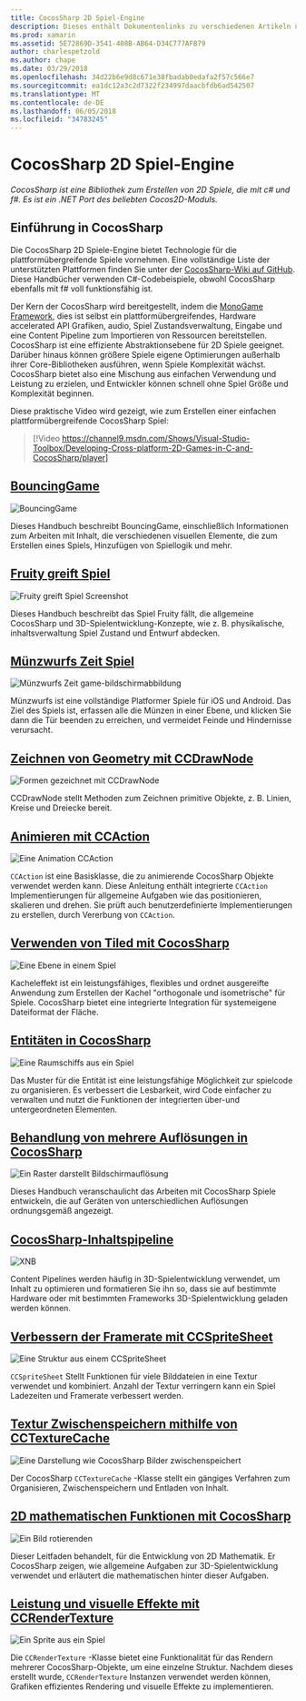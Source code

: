 ```yaml
---
title: CocosSharp 2D Spiel-Engine
description: Dieses enthält Dokumentenlinks zu verschiedenen Artikeln über 3D-Spielentwicklung mit CocosSharp. Verknüpfter Inhalt beschreibt beispielapps, zeichnen, Animation und vieles mehr.
ms.prod: xamarin
ms.assetid: 5E72869D-3541-408B-AB64-D34C777AFB79
author: charlespetzold
ms.author: chape
ms.date: 03/29/2018
ms.openlocfilehash: 34d22b6e9d8c671e38fbadab0edafa2f57c566e7
ms.sourcegitcommit: ea1dc12a3c2d7322f234997daacbfdb6ad542507
ms.translationtype: MT
ms.contentlocale: de-DE
ms.lasthandoff: 06/05/2018
ms.locfileid: "34783245"
---
```

# <a name="cocossharp-2d-game-engine"></a>CocosSharp 2D Spiel-Engine

_CocosSharp ist eine Bibliothek zum Erstellen von 2D Spiele, die mit c# und f#. Es ist ein .NET Port des beliebten Cocos2D-Moduls._

## <a name="introduction-to-cocossharp"></a>Einführung in CocosSharp

Die CocosSharp 2D Spiele-Engine bietet Technologie für die plattformübergreifende Spiele vornehmen. Eine vollständige Liste der unterstützten Plattformen finden Sie unter der [CocosSharp-Wiki auf GitHub](https://github.com/mono/CocosSharp/wiki).
Diese Handbücher verwenden C#-Codebeispiele, obwohl CocosSharp ebenfalls mit f# voll funktionsfähig ist.

Der Kern der CocosSharp wird bereitgestellt, indem die [MonoGame Framework](http://www.monogame.net/), dies ist selbst ein plattformübergreifendes, Hardware accelerated API Grafiken, audio, Spiel Zustandsverwaltung, Eingabe und eine Content Pipeline zum Importieren von Ressourcen bereitstellen.
CocosSharp ist eine effiziente Abstraktionsebene für 2D Spiele geeignet.
Darüber hinaus können größere Spiele eigene Optimierungen außerhalb ihrer Core-Bibliotheken ausführen, wenn Spiele Komplexität wächst. CocosSharp bietet also eine Mischung aus einfachen Verwendung und Leistung zu erzielen, und Entwickler können schnell ohne Spiel Größe und Komplexität beginnen.

Diese praktische Video wird gezeigt, wie zum Erstellen einer einfachen plattformübergreifende CocosSharp Spiel:

> [!Video https://channel9.msdn.com/Shows/Visual-Studio-Toolbox/Developing-Cross-platform-2D-Games-in-C-and-CocosSharp/player]

## <a name="bouncinggamegraphics-gamescocossharpbouncing-gamemd"></a>[BouncingGame](~/graphics-games/cocossharp/bouncing-game.md)

![BouncingGame](images/bouncing-game.png "BouncingGame")

Dieses Handbuch beschreibt BouncingGame, einschließlich Informationen zum Arbeiten mit Inhalt, die verschiedenen visuellen Elemente, die zum Erstellen eines Spiels, Hinzufügen von Spiellogik und mehr.

## <a name="fruity-falls-gamegraphics-gamescocossharpfruity-fallsmd"></a>[Fruity greift Spiel](~/graphics-games/cocossharp/fruity-falls.md)

![Fruity greift Spiel Screenshot](images/fruity-falls.png "Fruity greift game-bildschirmabbildung")

Dieses Handbuch beschreibt das Spiel Fruity fällt, die allgemeine CocosSharp und 3D-Spielentwicklung-Konzepte, wie z. B. physikalische, inhaltsverwaltung Spiel Zustand und Entwurf abdecken.  

## <a name="coin-time-gamegraphics-gamescocossharpcointimemd"></a>[Münzwurfs Zeit Spiel](~/graphics-games/cocossharp/cointime.md)

![Münzwurfs Zeit game-bildschirmabbildung](images/cointime.png "Münzwurfs Zeit game-bildschirmabbildung")

Münzwurfs ist eine vollständige Platformer Spiele für iOS und Android. Das Ziel des Spiels ist, erfassen alle die Münzen in einer Ebene, und klicken Sie dann die Tür beenden zu erreichen, und vermeidet Feinde und Hindernisse verursacht.

## <a name="drawing-geometry-with-ccdrawnodegraphics-gamescocossharpccdrawnodemd"></a>[Zeichnen von Geometry mit CCDrawNode](~/graphics-games/cocossharp/ccdrawnode.md)

![Formen gezeichnet mit CCDrawNode](images/ccdrawnode.png "Formen gezeichnet mit CCDrawNode")

CCDrawNode stellt Methoden zum Zeichnen primitive Objekte, z. B. Linien, Kreise und Dreiecke bereit.

## <a name="animating-with-ccactiongraphics-gamescocossharpccactionmd"></a>[Animieren mit CCAction](~/graphics-games/cocossharp/ccaction.md)

![Eine Animation CCAction](images/ccaction.png "ein CCAction Animation")

`CCAction` ist eine Basisklasse, die zu animierende CocosSharp Objekte verwendet werden kann. Diese Anleitung enthält integrierte `CCAction` Implementierungen für allgemeine Aufgaben wie das positionieren, skalieren und drehen. Sie prüft auch benutzerdefinierte Implementierungen zu erstellen, durch Vererbung von `CCAction`.

## <a name="using-tiled-with-cocossharpgraphics-gamescocossharptiledmd"></a>[Verwenden von Tiled mit CocosSharp](~/graphics-games/cocossharp/tiled.md)

![Eine Ebene in einem Spiel](images/tiled.png "einer Ebene in einem Spiel")

Kacheleffekt ist ein leistungsfähiges, flexibles und ordnet ausgereifte Anwendung zum Erstellen der Kachel "orthogonale und isometrische" für Spiele. CocosSharp bietet eine integrierte Integration für systemeigene Dateiformat der Fläche.

## <a name="entities-in-cocossharpgraphics-gamescocossharpentitiesmd"></a>[Entitäten in CocosSharp](~/graphics-games/cocossharp/entities.md)

![Eine Raumschiffs aus ein Spiel](images/entities.png "eine Raumschiffs aus ein Spiel")

Das Muster für die Entität ist eine leistungsfähige Möglichkeit zur spielcode zu organisieren. Es verbessert die Lesbarkeit, wird Code einfacher zu verwalten und nutzt die Funktionen der integrierten über-und untergeordneten Elementen.

## <a name="handling-multiple-resolutions-in-cocossharpgraphics-gamescocossharpresolutionsmd"></a>[Behandlung von mehrere Auflösungen in CocosSharp](~/graphics-games/cocossharp/resolutions.md)

![Ein Raster darstellt Bildschirmauflösung](images/resolutions.png "ein Raster, die Bildschirmauflösung darstellt.")

Dieses Handbuch veranschaulicht das Arbeiten mit CocosSharp Spiele entwickeln, die auf Geräten von unterschiedlichen Auflösungen ordnungsgemäß angezeigt.

## <a name="cocossharp-content-pipelinegraphics-gamescocossharpcontent-pipelineindexmd"></a>[CocosSharp-Inhaltspipeline](~/graphics-games/cocossharp/content-pipeline/index.md)

![XNB](images/content-pipeline.png "XNB")

Content Pipelines werden häufig in 3D-Spielentwicklung verwendet, um Inhalt zu optimieren und formatieren Sie ihn so, dass sie auf bestimmte Hardware oder mit bestimmten Frameworks 3D-Spielentwicklung geladen werden können.

## <a name="improving-frame-rate-with-ccspritesheetgraphics-gamescocossharpccspritesheetmd"></a>[Verbessern der Framerate mit CCSpriteSheet](~/graphics-games/cocossharp/ccspritesheet.md)

![Eine Struktur aus einem CCSpriteSheet](images/ccspritesheet.png "eine Struktur aus einem CCSpriteSheet")

`CCSpriteSheet` Stellt Funktionen für viele Bilddateien in eine Textur verwendet und kombiniert. Anzahl der Textur verringern kann ein Spiel Ladezeiten und Framerate verbessert werden.

## <a name="texture-caching-using-cctexturecachegraphics-gamescocossharptexture-cachemd"></a>[Textur Zwischenspeichern mithilfe von CCTextureCache](~/graphics-games/cocossharp/texture-cache.md)

![Eine Darstellung wie CocosSharp Bilder zwischenspeichert](images/texture-cache.png "eine Darstellung wie CocosSharp Bilder zwischenspeichert")

Der CocosSharp `CCTextureCache` -Klasse stellt ein gängiges Verfahren zum Organisieren, Zwischenspeichern und Entladen von Inhalt. 

## <a name="2d-math-with-cocossharpgraphics-gamescocossharpmathmd"></a>[2D mathematischen Funktionen mit CocosSharp](~/graphics-games/cocossharp/math.md)

![Ein Bild rotierenden](images/math.png "ein Bild gedreht wird")

Dieser Leitfaden behandelt, für die Entwicklung von 2D Mathematik. Er CocosSharp zeigen, wie allgemeine Aufgaben zur 3D-Spielentwicklung verwendet und erläutert die mathematischen hinter dieser Aufgaben.

## <a name="performance-and-visual-effects-with-ccrendertexturegraphics-gamescocossharpccrendertexturemd"></a>[Leistung und visuelle Effekte mit CCRenderTexture](~/graphics-games/cocossharp/ccrendertexture.md)

![Ein Sprite aus ein Spiel](images/ccrendertexture.png "ein Sprite aus ein Spiel")

Die `CCRenderTexture` -Klasse bietet eine Funktionalität für das Rendern mehrerer CocosSharp-Objekte, um eine einzelne Struktur. Nachdem dieses erstellt wurde, `CCRenderTexture` Instanzen verwendet werden können, Grafiken effizientes Rendering und visuelle Effekte zu implementieren.
